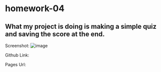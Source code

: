 # homework-04

## What my project is doing is making a simple quiz and saving the score at the end.

Screenshot: ![image](https://user-images.githubusercontent.com/88861538/138614478-1e3c9943-6f1c-41a2-b687-ae0cf0ef3cb7.png)

Github Link: 

Pages Url: 